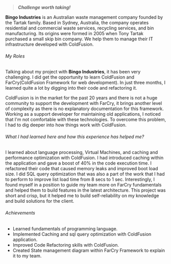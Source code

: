 <!-- About Organization -->
> ***Challenge worth taking!***

**Bingo Industries** is an Australian waste management company founded by the Tartak family. Based in Sydney, Australia, the company operates residential and commercial waste services, recycling services, and bin manufacturing. Its origins were formed in 2005 when Tony Tartak purchased a small skip bin company. We help them to manage their IT infrastructure developed with ColdFusion.
<!-- End About Organization -->

<!-- Key Roles -->
<!-- ExperienceKey -->
###### My Roles
<!-- ResumeKey -->
Talking about my project with **Bingo Industries**, it has been very challenging. I did get the opportunity to learn ColdFusion and FarCry(ColdFusion Framework for web development). In just three months, I learned quite a lot by digging into their code and refactoring it.

ColdFusion is in the market for the past 20 years and there is not a huge community to support the development with FarCry, it brings another level of complexity as there is no explanatory documentation for this framework. Working as a support developer for maintaining old applications, I noticed that I'm not comfortable with these technologies. To overcome this problem, I had to dig deeper into how things work with ColdFusion.

###### What I had learned here and how this experience has helped me?

I learned about language processing, Virtual Machines, and caching and performance optimization with ColdFusion. I had introduced caching within the application and gave a boost of 40% in the code execution time. I refactored their code that caused memory leaks and improved boot load size. I did SQL query optimization that was also a part of the work that I had to perform to improve list load time from 8 secs to 1 sec. Interestingly, I found myself in a position to guide my team more on FarCry fundamentals and helped them to build features in the latest architecture. This project was short and crisp, but it helped me to build self-reliability on my knowledge and build solutions for the client.

<!-- EndResumeKey -->
<!-- EndExperienceKey -->
<!-- End Key Roles -->

<!-- Key Achievements -->
###### Achievements
<!-- CVKey -->
- Learned fundamentals of programming language.
- Implemented Caching and sql query optimization with ColdFusion application.
- Improved Code Refactoring skills with ColdFusion.
- Created State management diagram within FarCry Framework to explain it to my team.

<!-- EndCVKey -->
<!-- End Achievements -->